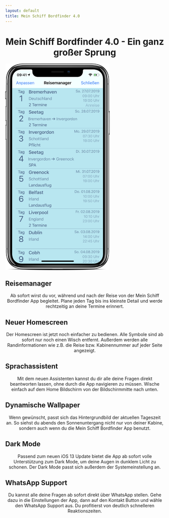 ```yaml
---
layout: default
title: Mein Schiff Bordfinder 4.0
---
```


# <center>Mein Schiff Bordfinder 4.0 - Ein ganz großer Sprung</center>

<img src="/Promo4.0Resources/promoManager.png" alt="TravelMangerPromoImage" class="inline" height="654" width="331" align="middle"/>

## Reisemanager

<center>Ab sofort wirst du vor, während und nach der Reise von der Mein Schiff Bordfinder App begleitet. Plane jeden Tag bis ins kleinste Detail und werde rechtzeitig an deine Termine erinnert.</center>

## Neuer Homescreen
<center>Der Homescreen ist jetzt noch einfacher zu bedienen. Alle Symbole sind ab sofort nur noch einen Wisch entfernt. Außerdem werden alle Randinformationen wie z.B. die Reise bzw. Kabinennummer auf jeder Seite angezeigt.</center>

## Sprachassistent

<center>Mit dem neuen Assistenten kannst du dir alle deine Fragen direkt beantworten lassen, ohne durch die App navigieren zu müssen. Wische einfach auf dem Home Bildschirm von der Bildschirmmitte nach unten.</center>

## Dynamische Wallpaper

<center>Wenn gewünscht, passt sich das Hintergrundbild der aktuellen Tageszeit an. So siehst du abends den Sonnenuntergang nicht nur von deiner Kabine, sondern auch wenn du die Mein Schiff Bordfinder App benutzt.</center>

## Dark Mode

<center>Passend zum neuen iOS 13 Update bietet die App ab sofort volle Unterstützung zum Dark Mode, um deine Augen in dunklem Licht zu schonen. Der Dark Mode passt sich außerdem der Systemeinstellung an.</center>

## WhatsApp Support

<center>Du kannst alle deine Fragen ab sofort direkt über WhatsApp stellen. Gehe dazu in die Einstellungen der App, dann auf den Kontakt Button und wähle den WhatsApp Support aus. Du profitierst von deutlich schnelleren Reaktionszeiten.</center>
